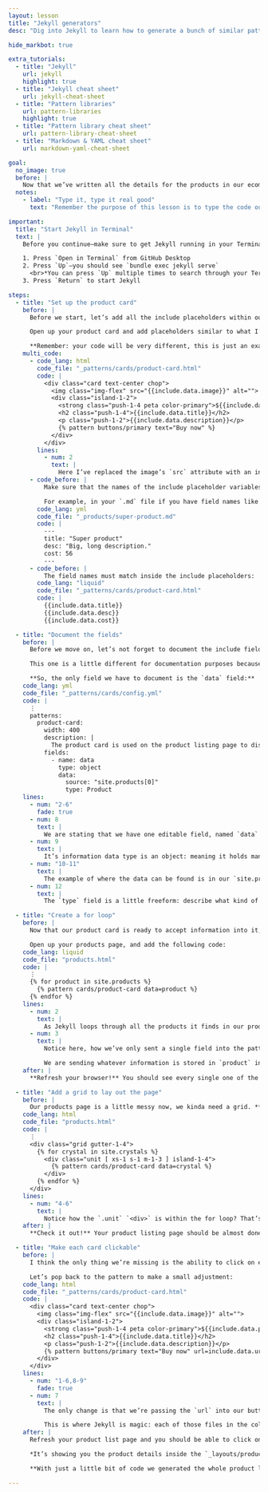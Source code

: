```yaml
---
layout: lesson
title: "Jekyll generators"
desc: "Dig into Jekyll to learn how to generate a bunch of similar patterns onto a page from a collection."

hide_markbot: true

extra_tutorials:
  - title: "Jekyll"
    url: jekyll
    highlight: true
  - title: "Jekyll cheat sheet"
    url: jekyll-cheat-sheet
  - title: "Pattern libraries"
    url: pattern-libraries
    highlight: true
  - title: "Pattern library cheat sheet"
    url: pattern-library-cheat-sheet
  - title: "Markdown & YAML cheat sheet"
    url: markdown-yaml-cheat-sheet

goal:
  no_image: true
  before: |
    Now that we’ve written all the details for the products in our ecommerce pattern library, in the previous lesson, we’re going to look at how to generate the product list page using the Jekyll and our patterns.
  notes:
    - label: "Type it, type it real good"
      text: "Remember the purpose of this lesson is to type the code out yourself—build up that muscle memory in your fingers!"

important:
  title: "Start Jekyll in Terminal"
  text: |
    Before you continue—make sure to get Jekyll running in your Terminal for your `ecommerce-pattern-library`

    1. Press `Open in Terminal` from GitHub Desktop
    2. Press `Up`—you should see `bundle exec jekyll serve`
      <br>*You can press `Up` multiple times to search through your Terminal history.*
    3. Press `Return` to start Jekyll

steps:
  - title: "Set up the product card"
    before: |
      Before we start, let’s add all the include placeholders within our product card: the card that we’ll use on the product listing page.

      Open up your product card and add placeholders similar to what I’ve done below.

      **Remember: your code will be very different, this is just an example of what you should apply to your own pattern.**
    multi_code:
      - code_lang: html
        code_file: "_patterns/cards/product-card.html"
        code: |
          <div class="card text-center chop">
            <img class="img-flex" src="{{include.data.image}}" alt="">
            <div class="island-1-2">
              <strong class="push-1-4 peta color-primary">${{include.data.price}}</strong>
              <h2 class="push-1-4">{{include.data.title}}</h2>
              <p class="push-1-2">{{include.data.description}}</p>
              {% pattern buttons/primary text="Buy now" %}
            </div>
          </div>
        lines:
          - num: 2
            text: |
              Here I’ve replaced the image’s `src` attribute with an include placeholder. Notice that it’s `include.data`—this will become more clear later on.
      - code_before: |
          Make sure that the names of the include placeholder variables match the Markdown files.

          For example, in your `.md` file if you have field names like below:
        code_lang: yml
        code_file: "_products/super-product.md"
        code: |
          ---
          title: "Super product"
          desc: "Big, long description."
          cost: 56
          ---
      - code_before: |
          The field names must match inside the include placeholders:
        code_lang: "liquid"
        code_file: "_patterns/cards/product-card.html"
        code: |
          {{include.data.title}}
          {{include.data.desc}}
          {{include.data.cost}}

  - title: "Document the fields"
    before: |
      Before we move on, let’s not forget to document the include fields.

      This one is a little different for documentation purposes because we technically only have one field: `data`. All of the information after `data` is not a field we can manipulate directly, those fields come from our Markdown files.

      **So, the only field we have to document is the `data` field:**
    code_lang: yml
    code_file: "_patterns/cards/config.yml"
    code: |
      ⋮
      patterns:
        product-card:
          width: 400
          description: |
            The product card is used on the product listing page to display each available product.
          fields:
            - name: data
              type: object
              data:
                source: "site.products[0]"
                type: Product
    lines:
      - num: "2-6"
        fade: true
      - num: 8
        text: |
          We are stating that we have one editable field, named `data`
      - num: 9
        text: |
          It’s information data type is an object: meaning it holds many things inside.
      - num: "10-11"
        text: |
          The example of where the data can be found is in our `site.products` collection. We’re grabbing just the first product to display in the pattern library.
      - num: 12
        text: |
          The `type` field is a little freeform: describe what kind of object should be passed to the field: in this case it’s a “Product” meaning from the `_products` collection.

  - title: "Create a for loop"
    before: |
      Now that our product card is ready to accept information into it, we can generate the product listing page from our collection of products.

      Open up your products page, and add the following code:
    code_lang: liquid
    code_file: "products.html"
    code: |
      ⋮
      {% for product in site.products %}
        {% pattern cards/product-card data=product %}
      {% endfor %}
    lines:
      - num: 2
        text: |
          As Jekyll loops through all the products it finds in our product’s collection folder, each single product it finds gets inserted into a container called `product` (that name’s completely made up, `dust-bunny-fluff` and it would work the same).
      - num: 3
        text: |
          Notice here, how we’ve only sent a single field into the pattern include. We called is specifically `data`; it maps to our placeholders that start with `include.data`. We could have inserted many fields like we’ve looked a previously, but it seems like extra, unnecessary code.

          We are sending whatever information is stored in `product` into our include, and inside the include we want to refer to that information as `data`.
    after: |
      **Refresh your browser!** You should see every single one of the products listed out on the page. Though kinda messy-like.

  - title: "Add a grid to lay out the page"
    before: |
      Our products page is a little messy now, we kinda need a grid. **So let’s add a grid!**
    code_lang: html
    code_file: "products.html"
    code: |
      ⋮
      <div class="grid gutter-1-4">
        {% for crystal in site.crystals %}
          <div class="unit [ xs-1 s-1 m-1-3 ] island-1-4">
            {% pattern cards/product-card data=crystal %}
          </div>
        {% endfor %}
      </div>
    lines:
      - num: "4-6"
        text: |
          Notice how the `.unit` `<div>` is within the for loop? That’s so we’ll get a brand new unit for each single product on the website.
    after: |
      **Check it out!** Your product listing page should be almost done! (That was easy!)

  - title: "Make each card clickable"
    before: |
      I think the only thing we’re missing is the ability to click on each of the products to see their full details.

      Let’s pop back to the pattern to make a small adjustment:
    code_lang: html
    code_file: "_patterns/cards/product-card.html"
    code: |
      <div class="card text-center chop">
        <img class="img-flex" src="{{include.data.image}}" alt="">
        <div class="island-1-2">
          <strong class="push-1-4 peta color-primary">${{include.data.price}}</strong>
          <h2 class="push-1-4">{{include.data.title}}</h2>
          <p class="push-1-2">{{include.data.description}}</p>
          {% pattern buttons/primary text="Buy now" url=include.data.url %}
        </div>
      </div>
    lines:
      - num: "1-6,8-9"
        fade: true
      - num: 7
        text: |
          The only change is that we’re passing the `url` into our button pattern now. Notice we’re passing: `include.data.url`, but we never specified a URL at the top of our collection’s `.md` files.

          This is where Jekyll is magic: each of those files in the collection have a URL, as we explored in a previous lesson—and Jekyll knows what that is.
    after: |
      Refresh your product list page and you should be able to click on every single product on your website.

      *It’s showing you the product details inside the `_layouts/product.html` we created previously.*

      **With just a little bit of code we generated the whole product list page & all the product pages too!**

---
```

